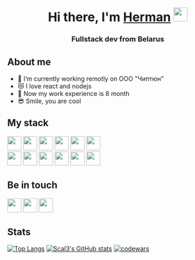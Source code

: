 <h1 align="center">Hi there, I'm <a href="https://scal3.github.io/resume/" target="_blank">Herman</a> 
<img src="https://github.com/blackcater/blackcater/raw/main/images/Hi.gif" height="32"/></h1>
<h3 align="center">Fullstack dev from Belarus</h3>

<h2 align="left">About me</h2>
<ul>
  <li>🔭 I’m currently working remotly on ООО "Чиптюн"</li>
  <li>😻 I love react and nodejs </li>
  <li>💼 Now my work experience is 8 month </li>
  <li>😎 Smile, you are cool </li>
</ul>

<h2 align="left">My stack</h2>
<div>
  <div>
    <img src="https://img.shields.io/badge/html5-%23E34F26.svg?style=for-the-badge&logo=html5&logoColor=white" height="32"/>
    <img src="https://img.shields.io/badge/typescript-%23007ACC.svg?style=for-the-badge&logo=typescript&logoColor=white" height="32"/>
    <img src="https://img.shields.io/badge/javascript-%23323330.svg?style=for-the-badge&logo=javascript&logoColor=%23F7DF1E" height="32"/>
    <img src="https://img.shields.io/badge/node.js-6DA55F?style=for-the-badge&logo=node.js&logoColor=white" height="32"/>
    <img src="https://img.shields.io/badge/express.js-%23404d59.svg?style=for-the-badge&logo=express&logoColor=%2361DAFB" height="32"/>
    <img src="https://img.shields.io/badge/nestjs-%23E0234E.svg?style=for-the-badge&logo=nestjs&logoColor=white" height="32"/>
  </div>

  <div>
    <img src="https://img.shields.io/badge/react-%2320232a.svg?style=for-the-badge&logo=react&logoColor=%2361DAFB" height="32"/>
    <img src="https://img.shields.io/badge/React_Router-CA4245?style=for-the-badge&logo=react-router&logoColor=white" height="32"/>
    <img src="https://img.shields.io/badge/redux-%23593d88.svg?style=for-the-badge&logo=redux&logoColor=white" height="32"/>
    <img src="https://img.shields.io/badge/webpack-%238DD6F9.svg?style=for-the-badge&logo=webpack&logoColor=black" height="32"/>
    <img src="https://img.shields.io/badge/postgres-%23316192.svg?style=for-the-badge&logo=postgresql&logoColor=white" height="32"/>
    <img src="https://img.shields.io/badge/MongoDB-%234ea94b.svg?style=for-the-badge&logo=mongodb&logoColor=white" height="32"/>
  </div>
</div>

<h2 align="left">Be in touch</h2>
 <a href="https://t.me/Scal3" target="_blank"><img src="https://img.shields.io/badge/-Telegram-blue" height="32"/></a>
 <a href="https://www.linkedin.com/in/herman-barodzich-b794b4229/" target="_blank"><img src="https://img.shields.io/badge/-LinkedIn-brightgreen" height="32"/></a>
 <img src="https://img.shields.io/badge/mail-cool.goga501%40gmail.com-orange" height="32"/>
 
 
<h2 align="left">Stats</h2>

[![Top Langs](https://github-readme-stats.vercel.app/api/top-langs/?username=Scal3)](https://github.com/anuraghazra/github-readme-stats)
[![Scal3's GitHub stats](https://github-readme-stats.vercel.app/api?username=Scal3&card_width=300)](https://github.com/anuraghazra/github-readme-stats)
[![codewars](https://www.codewars.com/users/Scal3/badges/small)](https://www.codewars.com/users/Scal3)


